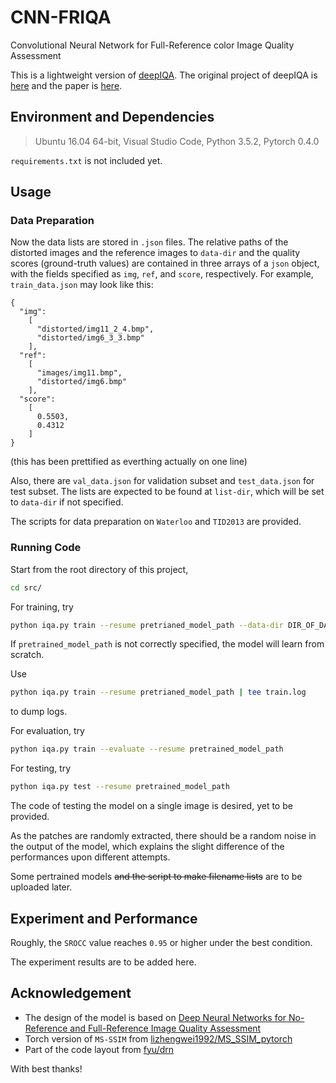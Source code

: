 # CNN-FRIQA
Convolutional Neural Network for Full-Reference color Image Quality Assessment  

This is a lightweight version of [deepIQA](https://arxiv.org/abs/1612.01697). The original project of deepIQA is [here](https://github.com/dmaniry/deepIQA) and the paper is [here](https://arxiv.org/abs/1612.01697). 
  
  
## Environment and Dependencies
> Ubuntu 16.04 64-bit, Visual Studio Code, Python 3.5.2, Pytorch 0.4.0

`requirements.txt` is not included yet.   
  
  
  
## Usage

### Data Preparation
Now the data lists are stored in `.json` files. The relative paths of the distorted images and the reference images to `data-dir` and the quality scores (ground-truth values) are contained in three arrays of a `json` object, with the fields specified as `img`, `ref`, and `score`, respectively. For example, `train_data.json` may look like this:

```
{
  "img":
    [
      "distorted/img11_2_4.bmp", 
      "distorted/img6_3_3.bmp"
    ], 
  "ref":
    [
      "images/img11.bmp", 
      "distorted/img6.bmp"
    ], 
  "score":
    [
      0.5503, 
      0.4312
    ]
}
```
(this has been prettified as everthing actually on one line)

Also, there are `val_data.json` for validation subset and `test_data.json` for test subset. The lists are expected to be found at `list-dir`, which will be set to `data-dir` if not specified. 

The scripts for data preparation on `Waterloo` and `TID2013` are provided. 

### Running Code
Start from the root directory of this project, 
```bash
cd src/
```

For training, try
```bash
python iqa.py train --resume pretrianed_model_path --data-dir DIR_OF_DATASET
```

If `pretrained_model_path` is not correctly specified, the model will learn from scratch. 

Use
```bash
python iqa.py train --resume pretrianed_model_path | tee train.log
```
to dump logs. 
  
For evaluation, try
```bash
python iqa.py train --evaluate --resume pretrained_model_path
```
  
For testing, try
```bash
python iqa.py test --resume pretrained_model_path
```
  
The code of testing the model on a single image is desired, yet to be provided. 

As the patches are randomly extracted, there should be a random noise in the output of the model, which explains the slight difference of the performances upon different attempts. 

Some pertrained models ~~and the script to make filename lists~~ are to be uploaded later.   
  
  
  
## Experiment and Performance
Roughly, the `SROCC` value reaches `0.95` or higher under the best condition.

The experiment results are to be added here.  
  
  
  
## Acknowledgement
+ The design of the model is based on [Deep Neural Networks for No-Reference and Full-Reference Image Quality Assessment](https://arxiv.org/abs/1612.01697)
+ Torch version of `MS-SSIM` from [lizhengwei1992/MS_SSIM_pytorch](https://github.com/lizhengwei1992/MS_SSIM_pytorch.git)
+ Part of the code layout from [fyu/drn](https://github.com/fyu/drn)

With best thanks!  

  
